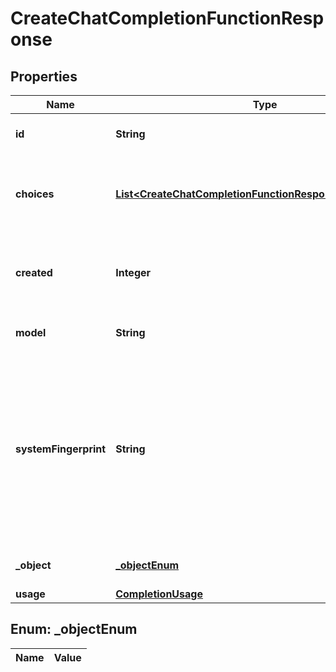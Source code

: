 

# CreateChatCompletionFunctionResponse

## Properties

Name | Type | Description | Notes
------------ | ------------- | ------------- | -------------
**id** | **String** | A unique identifier for the chat completion. | 
**choices** | [**List&lt;CreateChatCompletionFunctionResponseChoicesInner&gt;**](CreateChatCompletionFunctionResponseChoicesInner.md) | A list of chat completion choices. Can be more than one if &#x60;n&#x60; is greater than 1. | 
**created** | **Integer** | The Unix timestamp (in seconds) of when the chat completion was created. | 
**model** | **String** | The model used for the chat completion. | 
**systemFingerprint** | **String** | This fingerprint represents the backend configuration that the model runs with.  Can be used in conjunction with the &#x60;seed&#x60; request parameter to understand when backend changes have been made that might impact determinism.  |  [optional]
**_object** | [**_objectEnum**](#_objectEnum) | The object type, which is always &#x60;chat.completion&#x60;. | 
**usage** | [**CompletionUsage**](CompletionUsage.md) |  |  [optional]


## Enum: _objectEnum

Name | Value
---- | -----




